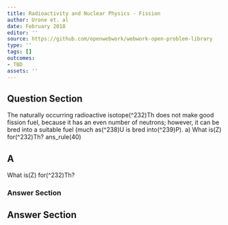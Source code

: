```yaml
---
title: Radioactivity and Nuclear Physics - Fission
author: Urone et. al
date: February 2018
editor: ''
source: https://github.com/openwebwork/webwork-open-problem-library
type: ''
tags: []
outcomes:
- TBD
assets: ''
---
```


## Question Section 

The naturally occurring radioactive isotope(^232)Th does not make good fission fuel,
because it has an even number of neutrons; however, it can be bred into a suitable
fuel (much as(^238)U is bred into(^239)P). 
a) What is(Z) for(^232)Th?
ans_rule(40)
## A
What is(Z) for(^232)Th?
### Answer Section


## Answer Section

